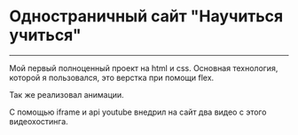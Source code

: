 # Одностраничный сайт "Научиться учиться"
------

Мой первый полноценный проект на html и css. 
Основная технология, которой я пользовался, 
это верстка при помощи flex. 

Так же реализовал анимации. 

С помощью iframe и api youtube внедрил на сайт два видео с этого видеохостинга.
